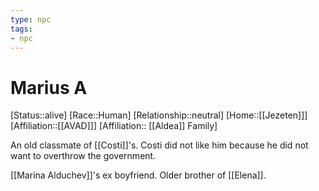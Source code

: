```yaml
---
type: npc
tags: 
- npc
---
```


# Marius A
[Status::alive]
[Race::Human]
[Relationship::neutral]
[Home::[[Jezeten]]]
[Affiliation::[[AVAD]]]
[Affiliation:: [[Aldea]] Family]

An old classmate of [[Costi]]'s. Costi did not like him because he did not want to overthrow the government.

[[Marina Alduchev]]'s ex boyfriend. Older brother of [[Elena]]. 